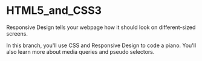 # HTML5_and_CSS3
Responsive Design tells your webpage how it should look on different-sized screens.

In this branch, you'll use CSS and Responsive Design to code a piano. 
You'll also learn more about media queries and pseudo selectors.
